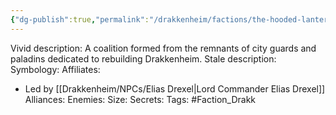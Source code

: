 ```yaml
---
{"dg-publish":true,"permalink":"/drakkenheim/factions/the-hooded-lanterns/","noteIcon":""}
---
```



Vivid description: A coalition formed from the remnants of city guards and paladins dedicated to rebuilding Drakkenheim.
Stale description: 
Symbology: 
Affiliates: 
- Led by [[Drakkenheim/NPCs/Elias Drexel\|Lord Commander Elias Drexel]]
Alliances: 
Enemies: 
Size: 
Secrets: 
Tags: #Faction_Drakk 